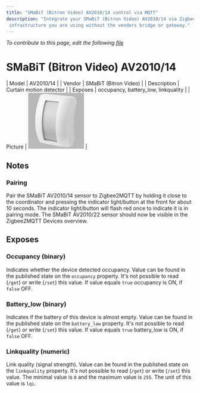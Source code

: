 ```yaml
---
title: "SMaBiT (Bitron Video) AV2010/14 control via MQTT"
description: "Integrate your SMaBiT (Bitron Video) AV2010/14 via Zigbee2MQTT with whatever smart home
 infrastructure you are using without the vendors bridge or gateway."
---
```


*To contribute to this page, edit the following
[file](https://github.com/Koenkk/zigbee2mqtt.io/blob/master/docs/devices/AV2010_14.md)*

# SMaBiT (Bitron Video) AV2010/14

| Model | AV2010/14  |
| Vendor  | SMaBiT (Bitron Video)  |
| Description | Curtain motion detector |
| Exposes | occupancy, battery_low, linkquality |
| Picture | ![SMaBiT (Bitron Video) AV2010/14](../../public/images/devices/AV2010-14.jpg) |

## Notes


### Pairing
Pair the SMaBiT AV2010/14 sensor to Zigbee2MQTT by holding it close to the coordinator and pressing the indicator light/button at the front for about 10 seconds. The indicator light/button will flash red once to indicate it is in pairing mode. The SMaBiT AV2010/22 sensor should now be visible in the Zigbee2MQTT Devices overview.



## Exposes

### Occupancy (binary)
Indicates whether the device detected occupancy.
Value can be found in the published state on the `occupancy` property.
It's not possible to read (`/get`) or write (`/set`) this value.
If value equals `true` occupancy is ON, if `false` OFF.

### Battery_low (binary)
Indicates if the battery of this device is almost empty.
Value can be found in the published state on the `battery_low` property.
It's not possible to read (`/get`) or write (`/set`) this value.
If value equals `true` battery_low is ON, if `false` OFF.

### Linkquality (numeric)
Link quality (signal strength).
Value can be found in the published state on the `linkquality` property.
It's not possible to read (`/get`) or write (`/set`) this value.
The minimal value is `0` and the maximum value is `255`.
The unit of this value is `lqi`.

